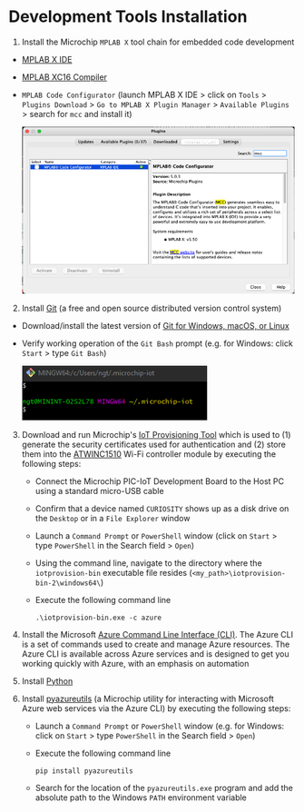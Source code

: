 # Development Tools Installation

1. Install the Microchip `MPLAB X` tool chain for embedded code development

- [MPLAB X IDE](https://www.microchip.com/mplab/mplab-x-ide)

- [MPLAB XC16 Compiler](https://www.microchip.com/en-us/development-tools-tools-and-software/mplab-xc-compilers#tabs)

- `MPLAB Code Configurator` (launch MPLAB X IDE &gt; click on `Tools` &gt; `Plugins Download` &gt; `Go to MPLAB X Plugin Manager` &gt; `Available Plugins` &gt; search for `mcc` and install it)

    <img src=".//media/image10.png"/>

2. Install [Git](https://git-scm.com) (a free and open source distributed version control system)

- Download/install the latest version of [Git for Windows, macOS, or Linux](https://git-scm.com/downloads)

- Verify working operation of the `Git Bash` prompt (e.g. for Windows: click `Start` > type `Git Bash`)

    <img src=".//media/image15.png"/>

3. Download and run Microchip's [IoT Provisioning Tool](https://github.com/microchip-pic-avr-tools/iotprovision-bin/releases/latest) which is used to (1) generate the security certificates used for authentication and (2) store them into the [ATWINC1510](https://www.microchip.com/en-us/product/ATWINC1510) Wi-Fi controller module by executing the following steps:

   - Connect the Microchip PIC-IoT Development Board to the Host PC using a standard micro-USB cable
   - Confirm that a device named `CURIOSITY` shows up as a disk drive on the `Desktop` or in a `File Explorer` window
   - Launch a `Command Prompt` or `PowerShell` window (click on `Start` > type `PowerShell` in the Search field > `Open`)
   - Using the command line, navigate to the directory where the `iotprovision-bin` executable file resides (`<my_path>\iotprovision-bin-2\windows64\`)
   - Execute the following command line

        ```shell
        .\iotprovision-bin.exe -c azure
        ```

4. Install the Microsoft [Azure Command Line Interface (CLI)](https://docs.microsoft.com/en-us/cli/azure/?view=azure-cli-latest). The Azure CLI is a set of commands used to create and manage Azure resources. The Azure CLI is available across Azure services and is designed to get you working quickly with Azure, with an emphasis on automation

5. Install [Python](https://www.python.org)

6. Install [pyazureutils](https://pypi.org/project/pyazureutils/) (a Microchip utility for interacting with Microsoft Azure web services via the Azure CLI) by executing the following steps:

   - Launch a `Command Prompt` or `PowerShell` window (e.g. for Windows: click on `Start` > type `PowerShell` in the Search field > `Open`)
   - Execute the following command line

        ```shell
        pip install pyazureutils
        ```
   - Search for the location of the `pyazureutils.exe` program and add the absolute path to the Windows `PATH` environment variable


